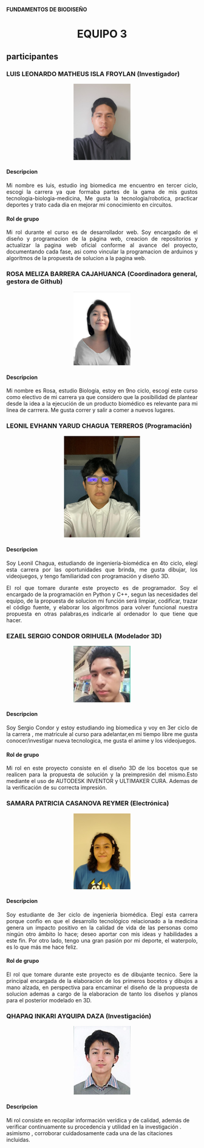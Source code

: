 <b> FUNDAMENTOS DE BIODISEÑO </b>
<h1><p align="center"> EQUIPO 3 </p></h1>

<h2> participantes </h2>
  <h3>LUIS LEONARDO MATHEUS ISLA FROYLAN (Investigador)</h3>

  <p align="center" ><img src="photos/photoLuisRepositorioreadme.jpg"  alt="fotoLuis" style="width: 150px"></p>

  <h4> Descripcion </h4>
  <p style="text-align: justify"> Mi nombre es luis, estudio ing biomedica me encuentro en tercer ciclo, escogi la carrera ya que formaba partes de la gama de mis gustos tecnologia-biologia-medicina, Me gusta la tecnologia/robotica, practicar deportes y trato cada dia en mejorar mi conocimiento en circuitos.</p>
  <h4> Rol de grupo</h4>
  <p style="text-align: justify"> Mi rol durante el curso es de desarrollador web. Soy encargado de el diseño y programacion de la página web, creacion de repositorios y actualizar la pagina web oficial conforme al avance del proyecto, documentando cada fase, asi como vincular la programacion de arduinos y algoritmos de la propuesta de solucion a la pagina web.</p>

 
  <h3>ROSA MELIZA BARRERA CAJAHUANCA (Coordinadora general, gestora de Github)</h3>

   <p align="center" ><img src="photos/photoRosaRepositorioReadme.png" alt="fotoRosa" style="width: 150px"></p>
  <h4> Descripcion </h4>
  <p style="text-align: justify"> Mi nombre es Rosa, estudio Biología, estoy en 9no ciclo, escogí este curso como electivo de mi carrera ya que considero que la posibilidad de plantear desde la idea a la ejecución de un producto biomédico es relevante para mi linea de carrrera. Me gusta correr y salir a comer a nuevos lugares. </p>
  
  


  <h3>LEONIL EVHANN YARUD CHAGUA TERREROS (Programación)</h3>

   <p align="center" ><img src="photos/photoEvhannRepositorioReadme.jpg" alt="fotoEvhann" style="width: 200px"></p>
   <h4> Descripcion </h4>
  <p style="text-align: justify;">Soy Leonil Chagua, estudiando de ingeniería-biomédica en 4to ciclo, elegí esta carrera por las oportunidades que brinda, me gusta dibujar, los videojuegos, y tengo familiaridad con programación y diseño 3D.</p>
    
  <p style="text-align: justify;">El rol que tomare durante este proyecto es de programador. Soy el encargado de la programación en Python y C++, segun las necesidades del equipo, de la propuesta de solucion mi función será limpiar, codificar, trazar el código fuente, y elaborar los algoritmos para volver funcional nuestra propuesta en otras palabras,es indicarle al ordenador lo que tiene que hacer. </p>

 
  <h3>EZAEL SERGIO CONDOR ORIHUELA (Modelador 3D)</h3>

   <p align="center" ><img src="photos/photoSergioRepositorioreadme.jpg"  alt="fotoSergio" style="width: 150px"></p>
   <h4> Descripcion </h4>
  <p style="text-align: justify;"> Soy Sergio Condor y estoy estudiando ing biomedica y voy en 3er ciclo de la carrera , me matricule al curso para adelantar,en mi tiempo libre me gusta conocer/investigar nueva tecnologica, me gusta el anime y los videojuegos. </p>
   <h4> Rol de grupo</h4>
  <p style="text-align: justify;"> Mi rol en este proyecto consiste en el diseño 3D de los bocetos que se realicen para la propuesta de solución y la preimpresión del mismo.Esto mediante el uso de AUTODESK INVENTOR y ULTIMAKER CURA. Ademas de la verificación de su correcta impresión. </p>
  
  

  <h3>SAMARA PATRICIA CASANOVA REYMER (Electrónica)</h3>

  <p align="center" ><img src="photos/pkotoSamaraRepositorioReadme.png"  alt="fotoSamara" style="width: 150px"></p>
    <h4> Descripcion </h4>
  <p style="text-align: justify;"> Soy estudiante de 3er ciclo de ingeniería biomédica. Elegí esta carrera porque confío en que el desarrollo tecnológico relacionado a la medicina genera un impacto positivo en la calidad de vida de las personas como ningún otro ámbito lo hace; deseo aportar con mis ideas y habilidades a este fin. Por otro lado, tengo una gran pasión por mi deporte, el waterpolo, es lo que más me hace feliz. </p>
    <h4> Rol de grupo</h4>
  <p style="text-align: justify;"> El rol que tomare durante este proyecto es de dibujante tecnico. Sere la principal encargada de la elaboracion de los primeros bocetos y dibujos a mano alzada, en perspectiva para encaminar el diseño de la propuesta de solucion ademas a cargo de la elaboracion de tanto los diseños y planos para el posterior modelado en 3D. </p>


  <h3>QHAPAQ INKARI AYQUIPA DAZA (Investigación)</h3>

  <p align="center" ><img src="photos/photoQhapaqRepositorioreadme.jpg" alt="fotoQhapaq" style="width: 150px"></p>
    <h4> Descripcion </h4>
  <p style="text-align: justify > Estudiante de 21 años, amante del emprendimiento y  de los negocios financieros. me gustan las cosas simples, como tomar un vasito de agua en la cima del monte everest. </p>
    <h4> Rol de grupo</h4>
  <p style="text-align: justify> Mi rol consiste en recopilar información verídica y de calidad, además de verificar continuamente su procedencia y utilidad en la investigación . asimismo , corroborar cuidadosamente cada una de las citaciones incluidas. </p>
  
